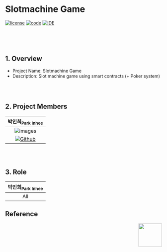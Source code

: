 # Slotmachine Game
[![license](https://img.shields.io/badge/License-MIT-red)](https://github.com/CHOULOKY/Isaac-Imitation?tab=MIT-1-ov-file)
[![code](https://img.shields.io/badge/Code-Solidity-363636?logo=solidity&logoColor=white)](https://soliditylang.org/)
[![IDE](https://img.shields.io/badge/Framework-Remix-000000?logo=remix&logoColor=white)](https://remix.run/)

<br><br><br>

## 1. Overview 
- Project Name: Slotmachine Game
- Description: Slot machine game using smart contracts (+ Poker system)

<br><br>

## 2. Project Members
|박인희<sub>Park Inhee</sub>|
|:--:|
|![images](https://github.com/user-attachments/assets/4a33ee4a-e360-4e80-a6f9-f91cc2a62f05)|
|[![Github](https://img.shields.io/badge/Github-181717?style=for-the-badge&logo=Github&logoColor=white)](https://github.com/CHOULOKY)|

<br><br>

## 3. Role
|박인희<sub>Park Inhee</sub>|
|:--:|
|All|

## Reference
<img align="right" src="https://github.com/user-attachments/assets/141c54f0-2640-4423-b313-8dde2cfa098c" width="75" height="75" />
